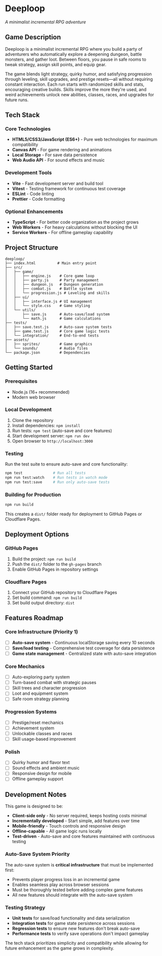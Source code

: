 # Deeploop
*A minimalist incremental RPG adventure*

## Game Description

Deeploop is a minimalist incremental RPG where you build a party of adventurers who automatically explore a deepening dungeon, battle monsters, and gather loot. Between floors, you pause in safe rooms to tweak strategy, assign skill points, and equip gear. 

The game blends light strategy, quirky humor, and satisfying progression through leveling, skill upgrades, and prestige resets—all without requiring constant interaction. Each run starts with randomized skills and stats, encouraging creative builds. Skills improve the more they're used, and weird achievements unlock new abilities, classes, races, and upgrades for future runs.

## Tech Stack

### Core Technologies
- **HTML5/CSS3/JavaScript (ES6+)** - Pure web technologies for maximum compatibility
- **Canvas API** - For game rendering and animations
- **Local Storage** - For save data persistence
- **Web Audio API** - For sound effects and music

### Development Tools
- **Vite** - Fast development server and build tool
- **Vitest** - Testing framework for continuous test coverage
- **ESLint** - Code linting
- **Prettier** - Code formatting

### Optional Enhancements
- **TypeScript** - For better code organization as the project grows
- **Web Workers** - For heavy calculations without blocking the UI
- **Service Workers** - For offline gameplay capability

## Project Structure
```
deeploop/
├── index.html          # Main entry point
├── src/
│   ├── game/
│   │   ├── engine.js    # Core game loop
│   │   ├── party.js     # Party management
│   │   ├── dungeon.js   # Dungeon generation
│   │   ├── combat.js    # Battle system
│   │   └── progression.js # Leveling and skills
│   ├── ui/
│   │   ├── interface.js # UI management
│   │   └── style.css    # Game styling
│   └── utils/
│       ├── save.js      # Auto-save/load system
│       └── math.js      # Game calculations
├── tests/
│   ├── save.test.js     # Auto-save system tests
│   ├── game.test.js     # Core game logic tests
│   └── integration/     # End-to-end tests
├── assets/
│   ├── sprites/         # Game graphics
│   └── sounds/          # Audio files
└── package.json         # Dependencies
```

## Getting Started

### Prerequisites
- Node.js (16+ recommended)
- Modern web browser

### Local Development
1. Clone the repository
2. Install dependencies: `npm install`
3. Run tests: `npm test` (auto-save and core features)
4. Start development server: `npm run dev`
5. Open browser to `http://localhost:3000`

### Testing
Run the test suite to ensure auto-save and core functionality:
```bash
npm test              # Run all tests
npm run test:watch    # Run tests in watch mode
npm run test:save     # Run only auto-save tests
```

### Building for Production
```bash
npm run build
```
This creates a `dist/` folder ready for deployment to GitHub Pages or Cloudflare Pages.

## Deployment Options

### GitHub Pages
1. Build the project: `npm run build`
2. Push the `dist/` folder to the `gh-pages` branch
3. Enable GitHub Pages in repository settings

### Cloudflare Pages
1. Connect your GitHub repository to Cloudflare Pages
2. Set build command: `npm run build`
3. Set build output directory: `dist`

## Features Roadmap

### Core Infrastructure (Priority 1)
- [ ] **Auto-save system** - Continuous localStorage saving every 10 seconds
- [ ] **Save/load testing** - Comprehensive test coverage for data persistence
- [ ] **Game state management** - Centralized state with auto-save integration

### Core Mechanics
- [ ] Auto-exploring party system
- [ ] Turn-based combat with strategic pauses
- [ ] Skill trees and character progression
- [ ] Loot and equipment system
- [ ] Safe room strategy planning

### Progression Systems
- [ ] Prestige/reset mechanics
- [ ] Achievement system
- [ ] Unlockable classes and races
- [ ] Skill usage-based improvement

### Polish
- [ ] Quirky humor and flavor text
- [ ] Sound effects and ambient music
- [ ] Responsive design for mobile
- [ ] Offline gameplay support

## Development Notes

This game is designed to be:
- **Client-side only** - No server required, keeps hosting costs minimal
- **Incrementally developed** - Start simple, add features over time
- **Mobile-friendly** - Touch controls and responsive design
- **Offline-capable** - All game logic runs locally
- **Test-driven** - Auto-save and core features maintained with continuous testing

### Auto-Save System Priority
The auto-save system is **critical infrastructure** that must be implemented first:
- Prevents player progress loss in an incremental game
- Enables seamless play across browser sessions
- Must be thoroughly tested before adding complex game features
- All new features should integrate with the auto-save system

### Testing Strategy
- **Unit tests** for save/load functionality and data serialization
- **Integration tests** for game state persistence across sessions
- **Regression tests** to ensure new features don't break auto-save
- **Performance tests** to verify save operations don't impact gameplay

The tech stack prioritizes simplicity and compatibility while allowing for future enhancement as the game grows in complexity.